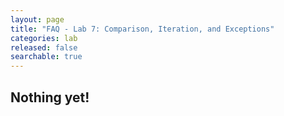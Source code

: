 ```yaml
---
layout: page
title: "FAQ - Lab 7: Comparison, Iteration, and Exceptions"
categories: lab
released: false
searchable: true
---
```


## Nothing yet!

